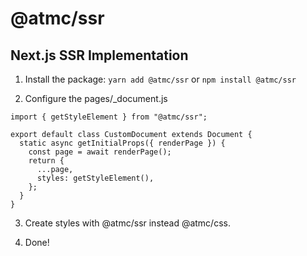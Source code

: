 # @atmc/ssr

## Next.js SSR Implementation

1. Install the package: `yarn add @atmc/ssr` or `npm install @atmc/ssr`

2. Configure the pages/_document.js

```
import { getStyleElement } from "@atmc/ssr";

export default class CustomDocument extends Document {
  static async getInitialProps({ renderPage }) {
    const page = await renderPage();
    return {
      ...page,
      styles: getStyleElement(),
    };
  }
}
```

3. Create styles with @atmc/ssr instead @atmc/css.

4. Done!
